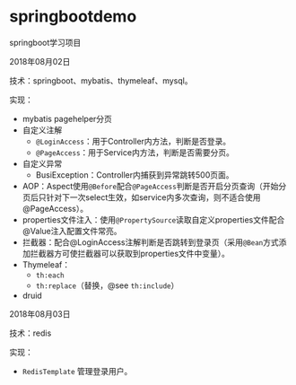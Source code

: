 # springbootdemo
springboot学习项目

2018年08月02日

技术：springboot、mybatis、thymeleaf、mysql。

实现：

* mybatis pagehelper分页
* 自定义注解
  * <code>@LoginAccess</code>：用于Controller内方法，判断是否登录。
  * <code>@PageAccess</code>：用于Service内方法，判断是否需要分页。
* 自定义异常
  * BusiException：Controller内捕获到异常跳转500页面。
* AOP：Aspect使用<code>@Before</code>配合<code>@PageAccess</code>判断是否开启分页查询（开始分页后只针对下一次select生效，如service内多次查询，则不适合使用@PageAccess）。
* properties文件注入：使用<code>@PropertySource</code>读取自定义properties文件配合@Value注入配置文件常亮。
* 拦截器：配合@LoginAccess注解判断是否跳转到登录页（采用<code>@Bean</code>方式添加拦截器方可使拦截器可以获取到properties文件中变量）。
* Thymeleaf：
  * <code>th:each</code>
  * <code>th:replace</code>（替换，@see <code>th:include</code>）
* druid


2018年08月03日

技术：redis

实现：
* <code>RedisTemplate</code> 管理登录用户。
